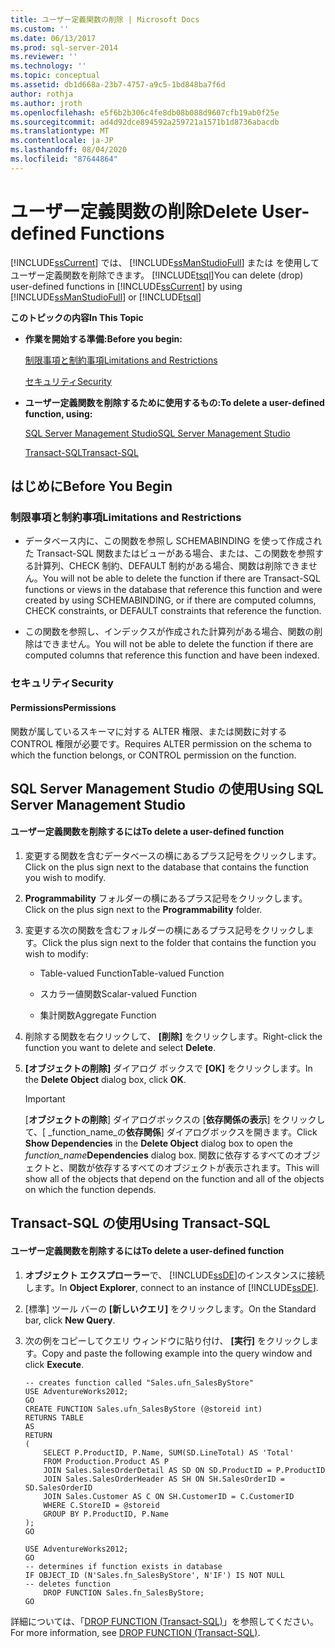 ```yaml
---
title: ユーザー定義関数の削除 | Microsoft Docs
ms.custom: ''
ms.date: 06/13/2017
ms.prod: sql-server-2014
ms.reviewer: ''
ms.technology: ''
ms.topic: conceptual
ms.assetid: db1d668a-23b7-4757-a9c5-1bd848ba7f6d
author: rothja
ms.author: jroth
ms.openlocfilehash: e5f6b2b306c4fe8db08b088d9607cfb19ab0f25e
ms.sourcegitcommit: ad4d92dce894592a259721a1571b1d8736abacdb
ms.translationtype: MT
ms.contentlocale: ja-JP
ms.lasthandoff: 08/04/2020
ms.locfileid: "87644864"
---
```

# <a name="delete-user-defined-functions"></a><span data-ttu-id="565f6-102">ユーザー定義関数の削除</span><span class="sxs-lookup"><span data-stu-id="565f6-102">Delete User-defined Functions</span></span>
  <span data-ttu-id="565f6-103">[!INCLUDE[ssCurrent](../../includes/sscurrent-md.md)] では、 [!INCLUDE[ssManStudioFull](../../includes/ssmanstudiofull-md.md)] または  を使用してユーザー定義関数を削除できます。 [!INCLUDE[tsql](../../includes/tsql-md.md)]</span><span class="sxs-lookup"><span data-stu-id="565f6-103">You can delete (drop) user-defined functions in [!INCLUDE[ssCurrent](../../includes/sscurrent-md.md)] by using [!INCLUDE[ssManStudioFull](../../includes/ssmanstudiofull-md.md)] or [!INCLUDE[tsql](../../includes/tsql-md.md)]</span></span>  
  
 <span data-ttu-id="565f6-104">**このトピックの内容**</span><span class="sxs-lookup"><span data-stu-id="565f6-104">**In This Topic**</span></span>  
  
-   <span data-ttu-id="565f6-105">**作業を開始する準備:**</span><span class="sxs-lookup"><span data-stu-id="565f6-105">**Before you begin:**</span></span>  
  
     [<span data-ttu-id="565f6-106">制限事項と制約事項</span><span class="sxs-lookup"><span data-stu-id="565f6-106">Limitations and Restrictions</span></span>](#Restrictions)  
  
     [<span data-ttu-id="565f6-107">セキュリティ</span><span class="sxs-lookup"><span data-stu-id="565f6-107">Security</span></span>](#Security)  
  
-   <span data-ttu-id="565f6-108">**ユーザー定義関数を削除するために使用するもの:**</span><span class="sxs-lookup"><span data-stu-id="565f6-108">**To delete a user-defined function, using:**</span></span>  
  
     [<span data-ttu-id="565f6-109">SQL Server Management Studio</span><span class="sxs-lookup"><span data-stu-id="565f6-109">SQL Server Management Studio</span></span>](#SSMSProcedure)  
  
     [<span data-ttu-id="565f6-110">Transact-SQL</span><span class="sxs-lookup"><span data-stu-id="565f6-110">Transact-SQL</span></span>](#TsqlProcedure)  
  
##  <a name="before-you-begin"></a><a name="BeforeYouBegin"></a> <span data-ttu-id="565f6-111">はじめに</span><span class="sxs-lookup"><span data-stu-id="565f6-111">Before You Begin</span></span>  
  
###  <a name="limitations-and-restrictions"></a><a name="Restrictions"></a> <span data-ttu-id="565f6-112">制限事項と制約事項</span><span class="sxs-lookup"><span data-stu-id="565f6-112">Limitations and Restrictions</span></span>  
  
-   <span data-ttu-id="565f6-113">データベース内に、この関数を参照し SCHEMABINDING を使って作成された Transact-SQL 関数またはビューがある場合、または、この関数を参照する計算列、CHECK 制約、DEFAULT 制約がある場合、関数は削除できません。</span><span class="sxs-lookup"><span data-stu-id="565f6-113">You will not be able to delete the function if there are Transact-SQL functions or views in the database that reference this function and were created by using SCHEMABINDING, or if there are computed columns, CHECK constraints, or DEFAULT constraints that reference the function.</span></span>  
  
-   <span data-ttu-id="565f6-114">この関数を参照し、インデックスが作成された計算列がある場合、関数の削除はできません。</span><span class="sxs-lookup"><span data-stu-id="565f6-114">You will not be able to delete the function if there are computed columns that reference this function and have been indexed.</span></span>  
  
###  <a name="security"></a><a name="Security"></a> <span data-ttu-id="565f6-115">セキュリティ</span><span class="sxs-lookup"><span data-stu-id="565f6-115">Security</span></span>  
  
####  <a name="permissions"></a><a name="Permissions"></a> <span data-ttu-id="565f6-116">Permissions</span><span class="sxs-lookup"><span data-stu-id="565f6-116">Permissions</span></span>  
 <span data-ttu-id="565f6-117">関数が属しているスキーマに対する ALTER 権限、または関数に対する CONTROL 権限が必要です。</span><span class="sxs-lookup"><span data-stu-id="565f6-117">Requires ALTER permission on the schema to which the function belongs, or CONTROL permission on the function.</span></span>  
  
##  <a name="using-sql-server-management-studio"></a><a name="SSMSProcedure"></a> <span data-ttu-id="565f6-118">SQL Server Management Studio の使用</span><span class="sxs-lookup"><span data-stu-id="565f6-118">Using SQL Server Management Studio</span></span>  
  
#### <a name="to-delete-a-user-defined-function"></a><span data-ttu-id="565f6-119">ユーザー定義関数を削除するには</span><span class="sxs-lookup"><span data-stu-id="565f6-119">To delete a user-defined function</span></span>  
  
1.  <span data-ttu-id="565f6-120">変更する関数を含むデータベースの横にあるプラス記号をクリックします。</span><span class="sxs-lookup"><span data-stu-id="565f6-120">Click on the plus sign next to the database that contains the function you wish to modify.</span></span>  
  
2.  <span data-ttu-id="565f6-121">**Programmability** フォルダーの横にあるプラス記号をクリックします。</span><span class="sxs-lookup"><span data-stu-id="565f6-121">Click on the plus sign next to the **Programmability** folder.</span></span>  
  
3.  <span data-ttu-id="565f6-122">変更する次の関数を含むフォルダーの横にあるプラス記号をクリックします。</span><span class="sxs-lookup"><span data-stu-id="565f6-122">Click the plus sign next to the folder that contains the function you wish to modify:</span></span>  
  
    -   <span data-ttu-id="565f6-123">Table-valued Function</span><span class="sxs-lookup"><span data-stu-id="565f6-123">Table-valued Function</span></span>  
  
    -   <span data-ttu-id="565f6-124">スカラー値関数</span><span class="sxs-lookup"><span data-stu-id="565f6-124">Scalar-valued Function</span></span>  
  
    -   <span data-ttu-id="565f6-125">集計関数</span><span class="sxs-lookup"><span data-stu-id="565f6-125">Aggregate Function</span></span>  
  
4.  <span data-ttu-id="565f6-126">削除する関数を右クリックして、 **[削除]** をクリックします。</span><span class="sxs-lookup"><span data-stu-id="565f6-126">Right-click the function you want to delete and select **Delete**.</span></span>  
  
5.  <span data-ttu-id="565f6-127">**[オブジェクトの削除]** ダイアログ ボックスで **[OK]** をクリックします。</span><span class="sxs-lookup"><span data-stu-id="565f6-127">In the **Delete Object** dialog box, click **OK**.</span></span>  
  
    > [!IMPORTANT]  
    >  <span data-ttu-id="565f6-128">[**オブジェクトの削除**] ダイアログボックスの [**依存関係の表示**] をクリックして、[ _function_name_の**依存関係**] ダイアログボックスを開きます。</span><span class="sxs-lookup"><span data-stu-id="565f6-128">Click **Show Dependencies** in the **Delete Object** dialog box to open the _function_name_**Dependencies** dialog box.</span></span> <span data-ttu-id="565f6-129">関数に依存するすべてのオブジェクトと、関数が依存するすべてのオブジェクトが表示されます。</span><span class="sxs-lookup"><span data-stu-id="565f6-129">This will show all of the objects that depend on the function and all of the objects on which the function depends.</span></span>  
  
##  <a name="using-transact-sql"></a><a name="TsqlProcedure"></a> <span data-ttu-id="565f6-130">Transact-SQL の使用</span><span class="sxs-lookup"><span data-stu-id="565f6-130">Using Transact-SQL</span></span>  
  
#### <a name="to-delete-a-user-defined-function"></a><span data-ttu-id="565f6-131">ユーザー定義関数を削除するには</span><span class="sxs-lookup"><span data-stu-id="565f6-131">To delete a user-defined function</span></span>  
  
1.  <span data-ttu-id="565f6-132">**オブジェクト エクスプローラー**で、 [!INCLUDE[ssDE](../../includes/ssde-md.md)]のインスタンスに接続します。</span><span class="sxs-lookup"><span data-stu-id="565f6-132">In **Object Explorer**, connect to an instance of [!INCLUDE[ssDE](../../includes/ssde-md.md)].</span></span>  
  
2.  <span data-ttu-id="565f6-133">[標準] ツール バーの **[新しいクエリ]** をクリックします。</span><span class="sxs-lookup"><span data-stu-id="565f6-133">On the Standard bar, click **New Query**.</span></span>  
  
3.  <span data-ttu-id="565f6-134">次の例をコピーしてクエリ ウィンドウに貼り付け、 **[実行]** をクリックします。</span><span class="sxs-lookup"><span data-stu-id="565f6-134">Copy and paste the following example into the query window and click **Execute**.</span></span>  
  
    ```  
    -- creates function called "Sales.ufn_SalesByStore"  
    USE AdventureWorks2012;  
    GO  
    CREATE FUNCTION Sales.ufn_SalesByStore (@storeid int)  
    RETURNS TABLE  
    AS  
    RETURN   
    (  
        SELECT P.ProductID, P.Name, SUM(SD.LineTotal) AS 'Total'  
        FROM Production.Product AS P   
        JOIN Sales.SalesOrderDetail AS SD ON SD.ProductID = P.ProductID  
        JOIN Sales.SalesOrderHeader AS SH ON SH.SalesOrderID = SD.SalesOrderID  
        JOIN Sales.Customer AS C ON SH.CustomerID = C.CustomerID  
        WHERE C.StoreID = @storeid  
        GROUP BY P.ProductID, P.Name  
    );  
    GO  
    ```  
  
    ```  
    USE AdventureWorks2012;  
    GO  
    -- determines if function exists in database  
    IF OBJECT_ID (N'Sales.fn_SalesByStore', N'IF') IS NOT NULL  
    -- deletes function  
        DROP FUNCTION Sales.fn_SalesByStore;  
    GO  
    ```  
  
 <span data-ttu-id="565f6-135">詳細については、「[DROP FUNCTION &#40;Transact-SQL&#41;](/sql/t-sql/statements/drop-function-transact-sql)」を参照してください。</span><span class="sxs-lookup"><span data-stu-id="565f6-135">For more information, see [DROP FUNCTION &#40;Transact-SQL&#41;](/sql/t-sql/statements/drop-function-transact-sql).</span></span>  
  
  
